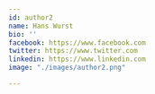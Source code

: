 ```yaml
---
id: author2
name: Hans Wurst
bio: ''
facebook: https://www.facebook.com
twitter: https://www.twitter.com
linkedin: https://www.linkedin.com
image: "./images/author2.png"

---
```

